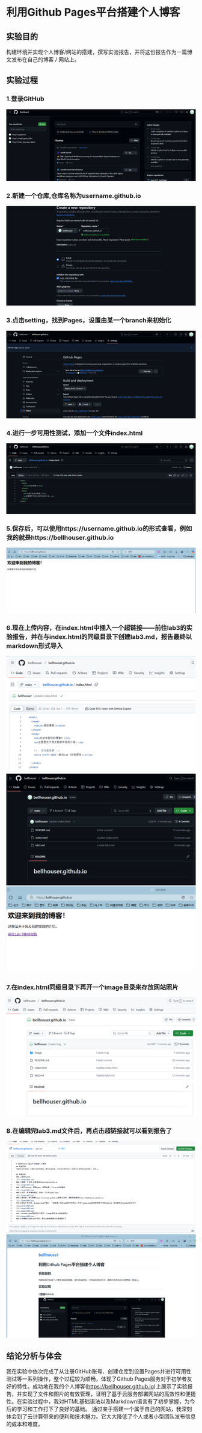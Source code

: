 
# 利用Github Pages平台搭建个人博客
## 实验目的
构建环境并实现个人博客/网站的搭建，撰写实验报告，并将这份报告作为一篇博文发布在自己的博客 / 网站上。

## 实验过程
### 1.登录GitHub
![](./image/g001.png)
### 2.新建一个仓库,仓库名称为username.github.io
![](./image/g002.png)
### 3.点击setting，找到Pages，设置由某一个branch来初始化
![](./image/g003.png)
### 4.进行一步可用性测试，添加一个文件index.html
![](./image/g004.png)
### 5.保存后，可以使用https://username.github.io的形式查看，例如我的就是https://bellhouser.github.io
![](./image/g005.png)
### 6.现在上传内容，在index.html中插入一个超链接——前往lab3的实验报告，并在与index.html的同级目录下创建lab3.md，报告最终以markdown形式导入
![](./image/g006.png)
![](./image/g007.png)
![](./image/g008.png)
### 7.在index.html同级目录下再开一个image目录来存放网站照片
![](./image/g009.png)
### 8.在编辑完lab3.md文件后，再点击超链接就可以看到报告了
![](./image/g010.png)
![](./image/g011.png)

## 结论分析与体会
我在实验中依次完成了从注册GitHub账号、创建仓库到设置Pages并进行可用性测试等一系列操作，整个过程较为顺畅，体现了Github Pages服务对于初学者友好的特性。成功地在我的个人博客(https://bellhouser.github.io)上展示了实验报告，并实现了文件和图片的有效管理，证明了基于云服务部署网站的高效性和便捷性。在实验过程中，我对HTML基础语法以及Markdown语言有了初步掌握，为今后的学习和工作打下了良好的基础。
通过亲手搭建一个属于自己的网站，我深刻体会到了云计算带来的便利和技术魅力。它大大降低了个人或者小型团队发布信息的成本和难度。

